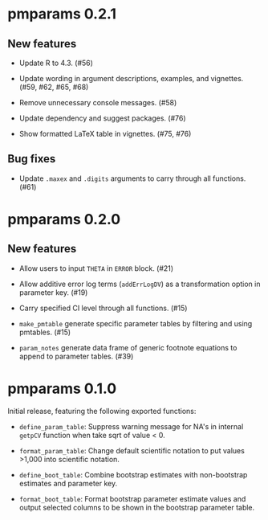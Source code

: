 # pmparams 0.2.1

## New features
- Update R to 4.3. (#56)
  
- Update wording in argument descriptions, examples, and vignettes. (#59, #62, #65, #68)
  
- Remove unnecessary console messages. (#58)
  
- Update dependency and suggest packages. (#76)
  
- Show formatted LaTeX table in vignettes. (#75, #76)
  
## Bug fixes
- Update `.maxex` and `.digits` arguments to carry through all functions. (#61)

# pmparams 0.2.0

## New features 

- Allow users to input `THETA` in `ERROR` block. (#21)

- Allow additive error log terms (`addErrLogDV`) as a transformation option in parameter key. (#19)

- Carry specified CI level through all functions. (#15)

- `make_pmtable` generate specific parameter tables by filtering and using pmtables. (#15)

- `param_notes` generate data frame of generic footnote equations to append to parameter tables. (#39)

# pmparams 0.1.0

Initial release, featuring the following exported functions:

- `define_param_table`: Suppress warning message for NA's in internal `getpCV` function when take sqrt of value < 0.

- `format_param_table`: Change default scientific notation to put values >1,000 into scientific notation.

- `define_boot_table`: Combine bootstrap estimates with non-bootstrap estimates and parameter key.

- `format_boot_table`:  Format bootstrap parameter estimate values and output selected columns to be shown in the bootstrap parameter table.
